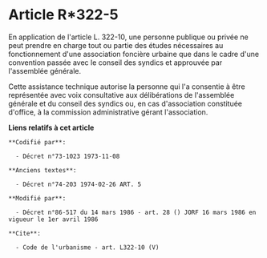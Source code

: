 # Article R*322-5

En application de l'article L. 322-10, une personne publique ou privée ne peut prendre en charge tout ou partie des études
nécessaires au fonctionnement d'une association foncière urbaine que dans le cadre d'une convention passée avec le conseil
des syndics et approuvée par l'assemblée générale. 

Cette assistance technique autorise la personne qui l'a consentie à être représentée avec voix consultative aux délibérations
de l'assemblée générale et du conseil des syndics ou, en cas d'association constituée d'office, à la commission
administrative gérant l'association.

**Liens relatifs à cet article**

	**Codifié par**:

	  - Décret n°73-1023 1973-11-08

	**Anciens textes**:

	  - Décret n°74-203 1974-02-26 ART. 5

	**Modifié par**:

	  - Décret n°86-517 du 14 mars 1986 - art. 28 () JORF 16 mars 1986 en vigueur le 1er avril 1986

	**Cite**:

	  - Code de l'urbanisme - art. L322-10 (V)
